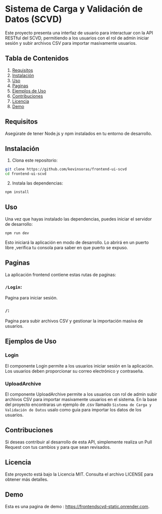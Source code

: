 # Sistema de Carga y Validación de Datos (SCVD)

Este proyecto presenta una interfaz de usuario para interactuar con la API RESTful del SCVD, permitiendo a los usuarios con el rol de admin iniciar sesión y subir archivos CSV para importar masivamente usuarios.


## Tabla de Contenidos

1. [Requisitos](#requisitos)
2. [Instalación](#instalación)
3. [Uso](#uso)
4. [Paginas](#paginas)
5. [Ejemplos de Uso](#ejemplos-de-uso)
6. [Contribuciones](#contribuciones)
7. [Licencia](#licencia)
7. [Demo](#demo)
## Requisitos

Asegúrate de tener Node.js y npm instalados en tu entorno de desarrollo.

## Instalación

1. Clona este repositorio:

```bash
git clone https://github.com/kevinsoras/frontend-ui-scvd
cd frontend-ui-scvd
```

2. Instala las dependencias:

```bash
npm install
```
## Uso

Una vez que hayas instalado las dependencias, puedes iniciar el servidor de desarrollo:

```bash
npm run dev
```

Esto iniciará la aplicación en modo de desarrollo.
Lo abrirá en un puerto libre ,verifica tu consola para saber en que puerto se expuso.

## Paginas

La aplicación frontend contiene estas rutas de paginas:

### `/Login`: 
Pagina para iniciar sesión.
### `/`:
Pagina para subir archivos CSV y gestionar la importación masiva de usuarios.

## Ejemplos de Uso

### Login

El componente Login permite a los usuarios iniciar sesión en la aplicación. Los usuarios deben proporcionar su correo electrónico y contraseña.

### UploadArchive
El componente UploadArchive permite a los usuarios con rol de admin subir archivos CSV para importar masivamente usuarios en el sistema.
En la base del proyecto encontraras un ejemplo de .csv llamado `Sistema de Carga y Validación de Datos` usalo como guia para importar los datos de los usuarios.

## Contribuciones

Si deseas contribuir al desarrollo de esta API, simplemente realiza un Pull Request con tus cambios y para que sean revisados.

## Licencia

Este proyecto está bajo la Licencia MIT. Consulta el archivo LICENSE para obtener más detalles.

## Demo

Esta es una pagina de demo : https://frontendscvd-static.onrender.com.